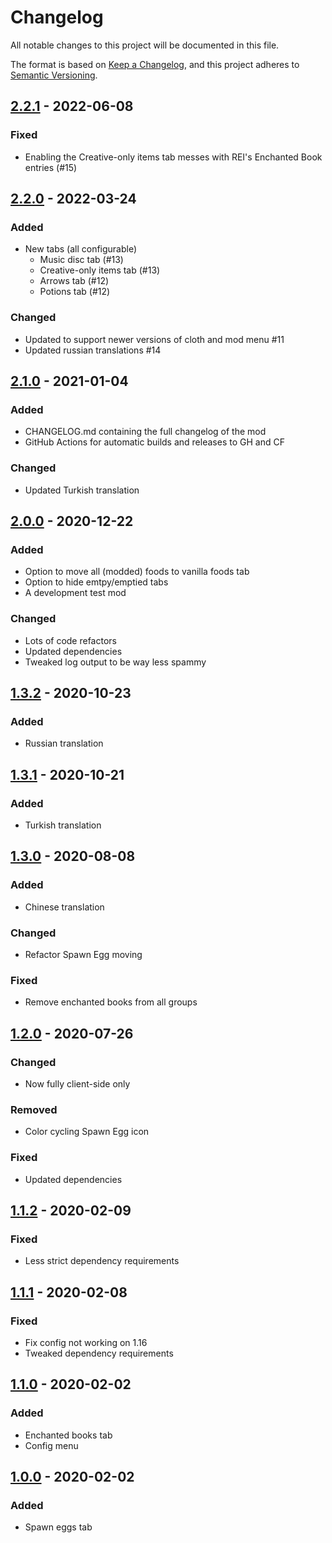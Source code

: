 # Changelog
All notable changes to this project will be documented in this file.

The format is based on [Keep a Changelog](https://keepachangelog.com/en/1.0.0/),
and this project adheres to [Semantic Versioning](https://semver.org/spec/v2.0.0.html).

## [2.2.1] - 2022-06-08
### Fixed
- Enabling the Creative-only items tab messes with REI's Enchanted Book entries (#15)

## [2.2.0] - 2022-03-24
### Added
- New tabs (all configurable)
  - Music disc tab (#13)
  - Creative-only items tab (#13)
  - Arrows tab (#12)
  - Potions tab (#12)

### Changed
- Updated to support newer versions of cloth and mod menu #11
- Updated russian translations #14

## [2.1.0] - 2021-01-04
### Added
- CHANGELOG.md containing the full changelog of the mod
- GitHub Actions for automatic builds and releases to GH and CF

### Changed
- Updated Turkish translation

## [2.0.0] - 2020-12-22
### Added
- Option to move all (modded) foods to vanilla foods tab
- Option to hide emtpy/emptied tabs
- A development test mod

### Changed
- Lots of code refactors
- Updated dependencies
- Tweaked log output to be way less spammy

## [1.3.2] - 2020-10-23
### Added
- Russian translation

## [1.3.1] - 2020-10-21
### Added
- Turkish translation

## [1.3.0] - 2020-08-08
### Added
- Chinese translation

### Changed
- Refactor Spawn Egg moving

### Fixed
- Remove enchanted books from all groups

## [1.2.0] - 2020-07-26
### Changed
- Now fully client-side only

### Removed
- Color cycling Spawn Egg icon

### Fixed
- Updated dependencies

## [1.1.2] - 2020-02-09
### Fixed
- Less strict dependency requirements

## [1.1.1] - 2020-02-08
### Fixed
- Fix config not working on 1.16
- Tweaked dependency requirements

## [1.1.0] - 2020-02-02
### Added
- Enchanted books tab
- Config menu

## [1.0.0] - 2020-02-02
### Added
- Spawn eggs tab

[2.2.1]: https://github.com/florensie/eggtab-fabric/compare/2.2.0...v2.2.1
[2.2.0]: https://github.com/florensie/eggtab-fabric/compare/2.1.0...v2.2.0
[2.1.0]: https://github.com/florensie/eggtab-fabric/compare/2.0.0...v2.1.0
[2.0.0]: https://github.com/florensie/eggtab-fabric/compare/1.3.2...2.0.0
[1.3.2]: https://github.com/florensie/eggtab-fabric/compare/1.3.1...1.3.2
[1.3.1]: https://github.com/florensie/eggtab-fabric/compare/1.3.0...1.3.1
[1.3.0]: https://github.com/florensie/eggtab-fabric/compare/1.2.0...1.3.0
[1.2.0]: https://github.com/florensie/eggtab-fabric/compare/1.1.2...1.2.0
[1.1.2]: https://github.com/florensie/eggtab-fabric/compare/1.1.1...1.1.2
[1.1.1]: https://github.com/florensie/eggtab-fabric/compare/1.1.0...1.1.1
[1.1.0]: https://github.com/florensie/eggtab-fabric/compare/1.0.0...1.1.0
[1.0.0]: https://github.com/florensie/eggtab-fabric/releases/tag/1.0.0
